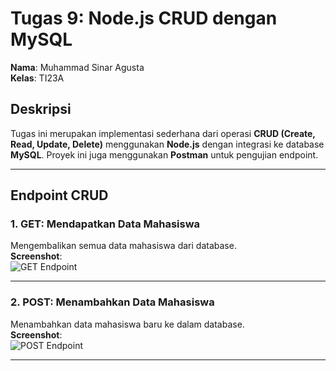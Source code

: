 # Tugas 9: Node.js CRUD dengan MySQL

**Nama**: Muhammad Sinar Agusta  
**Kelas**: TI23A  

## Deskripsi
Tugas ini merupakan implementasi sederhana dari operasi **CRUD (Create, Read, Update, Delete)** menggunakan **Node.js** dengan integrasi ke database **MySQL**. Proyek ini juga menggunakan **Postman** untuk pengujian endpoint.

---

## Endpoint CRUD

### 1. **GET**: Mendapatkan Data Mahasiswa
Mengembalikan semua data mahasiswa dari database.  
**Screenshot**:  
![GET Endpoint](https://github.com/user-attachments/assets/741c17a9-6129-4b2d-b437-e25fe71b5d12
)

---

### 2. **POST**: Menambahkan Data Mahasiswa
Menambahkan data mahasiswa baru ke dalam database.  
**Screenshot**:  
![POST Endpoint](![image](https://github.com/user-attachments/assets/6a22cd25-d262-4c28-a7d0-408ac27ec827)
)

---

